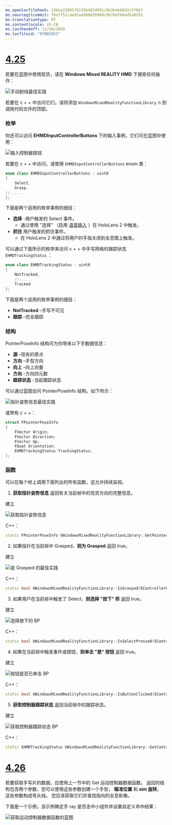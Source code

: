```yaml
---
ms.openlocfilehash: 23bba22801f61f6b4814991c8b3bde68d2c5f6b7
ms.sourcegitcommit: fbeff51cae92add88d2b960c9b7bbfb04d5a0291
ms.translationtype: MT
ms.contentlocale: zh-CN
ms.lasthandoff: 12/10/2020
ms.locfileid: "97002653"
---
```

# <a name="425"></a>[4.25](#tab/425)

若要在蓝图中使用现货，请在 **Windows Mixed REALITY HMD** 下搜索任何操作：

![手动射线最佳实践](../images/unreal/hand-rays-bp.png)

若要在 c + + 中访问它们，请将添加 `WindowsMixedRealityFunctionLibrary.h` 到调用代码文件的顶部。

### <a name="enum"></a>枚举

你还可以访问 **EHMDInputControllerButtons** 下的输入事例，它们可在蓝图中使用：

![输入控制器按钮](../images/unreal/input-controller-buttons.png)

若要在 c + + 中访问，请使用 `EHMDInputControllerButtons` enum 类：
```cpp
enum class EHMDInputControllerButtons : uint8
{
    Select,
    Grasp,
//......
};
```

下面是两个适用的枚举事例的细目：

* **选择** -用户触发的 Select 事件。
    * 通过使用 "选择" （启用 [语音输入](../unreal-voice-input.md) ）在 HoloLens 2 中触发。
* **抓住** 用户触发的抓住事件。
    * 在 HoloLens 2 中通过将用户的手指关闭到全息图上触发。

可以通过下面所示的枚举来访问 c + + 中手写网格的跟踪状态 `EHMDTrackingStatus` ：

```cpp
enum class EHMDTrackingStatus : uint8
{
    NotTracked,
    //......
    Tracked
};
```

下面是两个适用的枚举事例的细目：

* **NotTracked** –手写不可见
* **跟踪** –完全跟踪

### <a name="struct"></a>结构

PointerPoseInfo 结构可为你带来以下手数据信息：

* **源** –现有的原点
* **方向** –手型方向
* **向上** –向上向量
* **方向** -方向四元数
* **跟踪状态** -当前跟踪状态

可以通过蓝图访问 PointerPoseInfo 结构，如下所示：

![指针姿势信息最佳实践](../images/unreal/pointer-pose-info-bp.png)

或带有 c + +：

```cpp
struct FPointerPoseInfo
{
    FVector Origin;
    FVector Direction;
    FVector Up;
    FQuat Orientation;
    EHMDTrackingStatus TrackingStatus;
};
```

### <a name="functions"></a>函数

可以在每个帧上调用下面列出的所有函数，这允许持续监视。

1. **获取指针姿势信息** 返回有关当前帧中的现货方向的完整信息。

建立

![获取指针姿势信息](../images/unreal/get-pointer-pose-info.png)

C++：
```cpp
static FPointerPoseInfo UWindowsMixedRealityFunctionLibrary::GetPointerPoseInfo(EControllerHand hand);
```

2. 如果指针在当前帧中 Grasped，**则为 Grasped** 返回 true。

建立

![是 Grasped 的最佳实践](../images/unreal/is-grasped-bp.png)

C++：
```cpp
static bool UWindowsMixedRealityFunctionLibrary::IsGrasped(EControllerHand hand);
```

3. 如果用户在当前帧中触发了 Select，**则选择 "按下" 将** 返回 true。

建立

![选择按下的 BP](../images/unreal/is-select-pressed-bp.png)

C++：
```cpp
static bool UWindowsMixedRealityFunctionLibrary::IsSelectPressed(EControllerHand hand);
```

4. 如果在当前帧中触发事件或按钮，**则单击 "是" 按钮** 返回 true。

建立

![按钮是否已单击 BP](../images/unreal/is-button-clicked-bp.png)

C++：
```cpp
static bool UWindowsMixedRealityFunctionLibrary::IsButtonClicked(EControllerHand hand, EHMDInputControllerButtons button);
```

5. **获取控制器跟踪状态** 返回当前帧中的跟踪状态。

建立

![获取控制器跟踪状态 BP](../images/unreal/get-controller-tracking-status-bp.png)

C++：
```cpp
static EHMDTrackingStatus UWindowsMixedRealityFunctionLibrary::GetControllerTrackingStatus(EControllerHand hand);
```
# <a name="426"></a>[4.26](#tab/426)

若要获取手写片的数据，应使用上一节中的 Get 运动控制器数据函数。 返回的结构包含两个参数，您可以使用这些参数创建一个手型， **瞄准位置** 和 **aim 旋转**。 这些参数构成弯头线。 您应该获取它们并查找指向的全息影像。

下面是一个示例，该示例确定手 ray 是否击中小组件并设置自定义命中结果：

![获取运动控制器数据函数的蓝图](../images/unreal-hand-tracking-img-04.png) 